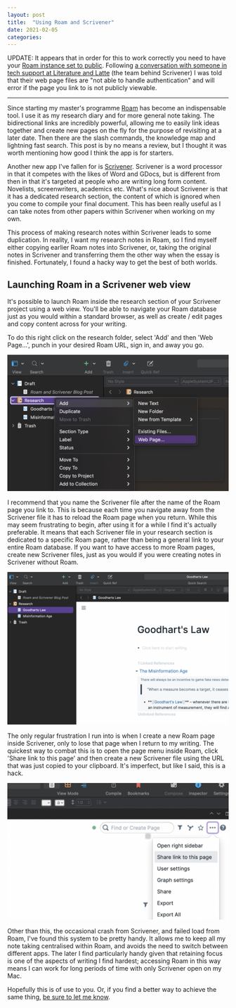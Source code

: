 ```yaml
---
layout: post
title:  "Using Roam and Scrivener"
date: 2021-02-05
categories:
---
```

UPDATE: It appears that in order for this to work correctly you need to have your [Roam instance set to public](https://www.roamstack.com/roam-data-outside-roam/#shared-databases-walkthrough-public-db). Following [a conversation with someone in tech support at Literature and Latte](https://www.literatureandlatte.com/forum/viewtopic.php?p=331361#p331361) (the team behind Scrivener) I was told that their web page files are "not able to handle authentication" and will error if the page you link to is not publicly viewable.

---

Since starting my master's programme [Roam](https://roamresearch.com) has become an indispensable tool. I use it as my research diary and for more general note taking. The bidirectional links are incredibly powerful, allowing me to easily link ideas together and create new pages on the fly for the purpose of revisiting at a later date. Then there are the slash commands, the knowledge map and lightning fast search. This post is by no means a review, but I thought it was worth mentioning how good I think the app is for starters.

Another new app I've fallen for is [Scrivener](https://www.literatureandlatte.com/scrivener/overview). Scrivener is a word processor in that it competes with the likes of Word and GDocs, but is different from then in that it's targeted at people who are writing long form content. Novelists, screenwriters, academics etc. What's nice about Scrivener is that it has a dedicated research section, the content of which is ignored when you come to compile your final document. This has been really useful as I can take notes from other papers within Scrivener when working on my own.

This process of making research notes within Scrivener leads to some duplication. In reality, I want my research notes in Roam, so I find myself either copying earlier Roam notes into Scrivener, or, taking the original notes in Scrivener and transferring them the other way when the essay is finished. Fortunately, I found a hacky way to get the best of both worlds.

## Launching Roam in a Scrivener web view

It's possible to launch Roam inside the research section of your Scrivener project using a web view. You'll be able to navigate your Roam database just as you would within a standard browser, as well as create / edit pages and copy content across for your writing.

To do this right click on the research folder, select 'Add' and then 'Web Page...', punch in your desired Roam URL, sign in, and away you go.

![A screenshot showing how you add a web view to Scrivener](/assets/img/adding-roam.png)

I recommend that you name the Scrivener file after the name of the Roam page you link to. This is because each time you navigate away from the Scrivener file it has to reload the Roam page when you return. While this may seem frustrating to begin, after using it for a while I find it's actually preferable. It means that each Scrivener file in your research section is dedicated to a specific Roam page, rather than being a general link to your entire Roam database. If you want to have access to more Roam pages, create new Scrivener files, just as you would if you were creating notes in Scrivener without Roam.

![A screenshot of Roam working inside Scrivener](/assets/img/roam-scrivener.png)

The only regular frustration I run into is when I create a new Roam page inside Scrivener, only to lose that page when I return to my writing. The quickest way to combat this is to open the page menu inside Roam, click 'Share link to this page' and then create a new Scrivener file using the URL that was just copied to your clipboard. It's imperfect, but like I said, this is a hack.

![Using the page menu in Roam to copy the page's URL](/assets/img/share-url.png)

Other than this, the occasional crash from Scrivener, and failed load from Roam, I've found this system to be pretty handy. It allows me to keep all my note taking centralised within Roam, and avoids the need to switch between different apps. The later I find particularly handy given that retaining focus is one of the aspects of writing I find hardest; accessing Roam in this way means I can work for long periods of time with only Scrivener open on my Mac.

Hopefully this is of use to you. Or, if you find a better way to achieve the same thing, [be sure to let me know](https://twitter.com/danielbower).
